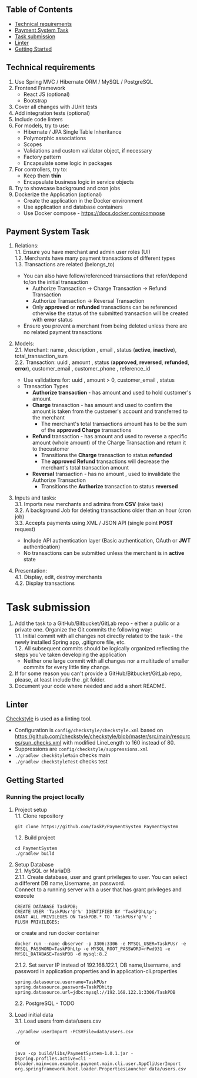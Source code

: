 ## Table of Contents

- [Technical requirements](#technical-requirements)
- [Payment System Task](#payment-system-task)
- [Task submission](#task-submission)
- [Linter](#linter)
- [Getting Started](#getting-started)

## Technical requirements

1. Use Spring MVC / Hibernate ORM / MySQL / PostgreSQL
2. Frontend Framework
    * React JS (optional)
    * Bootstrap
3. Cover all changes with JUnit tests
4. Add integration tests (optional)
5. Include code linters
6. For models, try to use:
    * Hibernate / JPA Single Table Inheritance
    * Polymorphic associations
    * Scopes
    * Validations and custom validator object, if necessary
    * Factory pattern
    * Encapsulate some logic in packages
7. For controllers, try to:
    * Keep them **thin**
    * Encapsulate business logic in service objects
8. Try to showcase background and cron jobs
9. Dockerize the Application (optional)
    * Create the application in the Docker environment
    * Use application and database containers
    * Use Docker compose - https://docs.docker.com/compose

## Payment System Task

1. Relations:  
    1.1. Ensure you have merchant and admin user roles (UI)  
    1.2. Merchants have many payment transactions of different types  
    1.3. Transactions are related (belongs_to)
    * You can also have follow/referenced transactions that refer/depend to/on the initial transaction
        * Authorize Transaction -> Charge Transaction -> Refund Transaction
        * Authorize Transaction -> Reversal Transaction
        * Only **approved** or **refunded** transactions can be referenced otherwise the status of the submitted transaction will be created with **error** status
    * Ensure you prevent a merchant from being deleted unless there are no related payment transactions
2. Models:  
    2.1. Merchant: name , description , email , status (**active**, **inactive**), total_transaction_sum  
    2.2. Transaction: uuid , amount , status (**approved**, **reversed**, **refunded**, **error**), customer_email , customer_phone , reference_id  
   * Use validations for: uuid , amount > 0, customer_email , status
   * Transaction Types
        * **Authorize transaction** - has amount and used to hold customer's amount
        * **Charge** transaction - has amount and used to confirm the amount is taken from the customer's account and transferred to the merchant
            * The merchant's total transactions amount has to be the sum of the **approved Charge** transactions
        * **Refund** transaction - has amount and used to reverse a specific amount (whole amount) of the Charge Transaction and return it to thecustomer
            * Transitions the **Charge** transaction to status **refunded**
            * The **approved Refund** transactions will decrease the merchant's total transaction amount
        * **Reversal** transaction - has no amount , used to invalidate the Authorize Transaction
            * Transitions the **Authorize** transaction to status **reversed**

3. Inputs and tasks:  
    3.1. Imports new merchants and admins from **CSV** (rake task)  
    3.2. A background Job for deleting transactions older than an hour (cron job)  
    3.3. Accepts payments using XML / JSON API (single point **POST** request)  
    * Include API authentication layer (Basic authentication, OAuth or **JWT** authentication)
    * No transactions can be submitted unless the merchant is in **active** state
4. Presentation:  
    4.1. Display, edit, destroy merchants  
    4.2. Display transactions  

# Task submission

1. Add the task to a GitHub/Bitbucket/GitLab repo - either a public or a private one. Organize the Git commits the following way:  
    1.1. Initial commit with all changes not directly related to the task - the newly installed Spring app, .gitignore file, etc.  
    1.2. All subsequent commits should be logically organized reflecting the steps you've taken developing the application  
    * Neither one large commit with all changes nor a multitude of smaller commits for every little tiny change.
2. If for some reason you can't provide a GitHub/Bitbucket/GitLab repo, please, at least include the .git folder.
3. Document your code where needed and add a short README.

## Linter
[Checkstyle](https://checkstyle.org) is used as a linting tool.  
- Configuration is ```config/checkstyle/checkstyle.xml``` based on https://github.com/checkstyle/checkstyle/blob/master/src/main/resources/sun_checks.xml with modified LineLength to 160 instead of 80.  
- Suppressions are ```config/checkstyle/suppressions.xml```  
- ```./gradlew checkStyleMain``` checks main  
- ```./gradlew checkStyleTest``` checks test    

## Getting Started

### Running the project locally

1. Project setup  
    1.1. Clone repository  
    ```
    git clone https://github.com/TaskP/PaymentSystem PaymentSystem
    ```  
    1.2. Build project  
    ```  
    cd PaymentSystem    
    ./gradlew build
    ```
2. Setup Database  
    2.1. MySQL or MariaDB    
    2.1.1. Create database, user and grant privileges to user. You can select a different DB name,Username, an password.  
    Connect to a running server with a user that has grant privileges and execute
    ```
    CREATE DATABASE TaskPDB;
    CREATE USER 'TaskPUsr'@'%' IDENTIFIED BY 'TaskPDhLtp';
    GRANT ALL PRIVILEGES ON TaskPDB.* TO 'TaskPUsr'@'%';
    FLUSH PRIVILEGES;
    ```  
    or create and run docker container
    ```
    docker run --name dbserver -p 3306:3306 -e MYSQL_USER=TaskPUsr -e MYSQL_PASSWORD=TaskPDhLtp -e MYSQL_ROOT_PASSWORD=rPwd931 -e MYSQL_DATABASE=TaskPDB -d mysql:8.2
    ```   
    2.1.2. Set server IP instead of 192.168.122.1, DB name,Username, and password in application.properties and in application-cli.properties
    ```
    spring.datasource.username=TaskPUsr
    spring.datasource.password=TaskPDhLtp
    spring.datasource.url=jdbc:mysql://192.168.122.1:3306/TaskPDB
    ```
    2.2. PostgreSQL - TODO

3. Load initial data  
    3.1. Load users from data/users.csv
    ```
    ./gradlew userImport -PCSVFile=data/users.csv
    ```
    or
    ```
    java -cp build/libs/PaymentSystem-1.0.1.jar -Dspring.profiles.active=cli -Dloader.main=com.example.payment.main.cli.user.AppCliUserImport org.springframework.boot.loader.PropertiesLauncher data/users.csv
    ```
        


    
